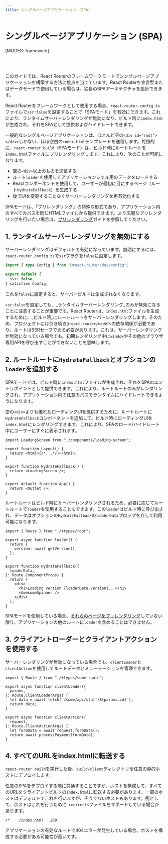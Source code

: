 ```yaml
---
title: シングルページアプリケーション (SPA)
---
```


# シングルページアプリケーション (SPA)

[MODES: framework]

<br/>
<br/>

<docs-info>このガイドでは、React Routerのフレームワークモードでシングルページアプリケーションを構築する方法に焦点を当てています。React Routerを宣言型またはデータモードで使用している場合は、独自のSPAアーキテクチャを設計できます。</docs-info>

React Routerをフレームワークとして使用する場合、`react-router.config.ts`ファイルで`ssr:false`を設定することで「SPAモード」を有効にできます。これにより、ランタイムサーバーレンダリングが無効になり、ビルド時に`index.html`が生成され、それをSPAとして提供およびハイドレートできます。

一般的なシングルページアプリケーションは、ほとんど空の`<div id="root"></div>`しかない、ほぼ空白の`index.html`テンプレートを送信します。対照的に、`react-router build`（SPAモード）は、ビルド時にルートルートを`index.html`ファイルにプリレンダリングします。これにより、次のことが可能になります。

- 空の`<div>`以上のものを送信する
- ルート`loader`を使用してアプリケーションシェル用のデータをロードする
- Reactコンポーネントを使用して、ユーザーが最初に目にするページ（ルート`HydrateFallback`）を生成する
- 後でUIを変更することなくサーバーレンダリングを再有効化する

<docs-info>SPAモードは、「プリレンダリング」の特殊な形式であり、アプリケーション内のすべてのパスを同じHTMLファイルから提供できます。より広範なプリレンダリングを行いたい場合は、[プリレンダリング](./pre-rendering)ガイドを参照してください。</docs-info>

## 1. ランタイムサーバーレンダリングを無効にする

サーバーレンダリングはデフォルトで有効になっています。無効にするには、`react-router.config.ts`で`ssr`フラグを`false`に設定します。

```ts filename=react-router.config.ts lines=[4]
import { type Config } from "@react-router/dev/config";

export default {
  ssr: false,
} satisfies Config;
```

これを`false`に設定すると、サーバービルドは生成されなくなります。

<docs-info>`ssr:false`を設定しても、_ランタイムサーバーレンダリング_のみが無効になることに注意することが重要です。React Routerは、`index.html`ファイルを生成するために、_ビルド時_にルートルートをサーバーレンダリングします。そのため、プロジェクトには引き続き`@react-router/node`への依存関係が必要であり、ルートはSSRセーフである必要があります。これは、サーバーレンダリングが無効になっている場合でも、初期レンダリング中に`window`やその他のブラウザ専用APIを呼び出すことができないことを意味します。</docs-info>

## 2. ルートルートに`HydrateFallback`とオプションの`loader`を追加する

SPAモードでは、ビルド時に`index.html`ファイルが生成され、それをSPAのエントリポイントとして提供できます。これにより、ルートルートのみがレンダリングされ、アプリケーション内の任意のパスでランタイムにハイドレートできるようになります。

空の`<div>`よりも優れたローディングUIを提供するために、ルートルートに`HydrateFallback`コンポーネントを追加して、ビルド時にローディングUIを`index.html`にレンダリングできます。これにより、SPAのロード/ハイドレート中にユーザーにすぐに表示されます。

```tsx filename=root.tsx lines=[7-9]
import LoadingScreen from "./components/loading-screen";

export function Layout() {
  return <html>{/*...*/}</html>;
}

export function HydrateFallback() {
  return <LoadingScreen />;
}

export default function App() {
  return <Outlet />;
}
```

ルートルートはビルド時にサーバーレンダリングされるため、必要に応じてルートルートで`loader`を使用することもできます。この`loader`はビルド時に呼び出され、データはオプションの`HydrateFallback`の`loaderData`プロップを介して利用可能になります。

```tsx filename=root.tsx lines=[5,10,14]
import { Route } from "./+types/root";

export async function loader() {
  return {
    version: await getVersion(),
  };
}

export function HydrateFallback({
  loaderData,
}: Route.ComponentProps) {
  return (
    <div>
      <h1>Loading version {loaderData.version}...</h1>
      <AwesomeSpinner />
    </div>
  );
}
```

SPAモードを使用している場合、[それらのページをプリレンダリング](./pre-rendering)していない限り、アプリケーションの他のルートに`loader`を含めることはできません。

## 3. クライアントローダーとクライアントアクションを使用する

サーバーレンダリングが無効になっている場合でも、`clientLoader`と`clientAction`を使用してルートデータとミューテーションを管理できます。

```tsx filename=some-route.tsx
import { Route } from "./+types/some-route";

export async function clientLoader({
  params,
}: Route.ClientLoaderArgs) {
  let data = await fetch(`/some/api/stuff/${params.id}`);
  return data;
}

export async function clientAction({
  request,
}: Route.ClientActionArgs) {
  let formData = await request.formData();
  return await processPayment(formData);
}
```

## 4. すべてのURLをindex.htmlに転送する

`react-router build`を実行した後、`build/client`ディレクトリを任意の静的ホストにデプロイします。

任意のSPAをデプロイする際に共通することですが、ホストを構成して、すべてのURLをクライアントビルドの`index.html`に転送する必要があります。一部のホストはデフォルトでこれを行いますが、そうでないホストもあります。例として、ホストはこれを行うために`_redirects`ファイルをサポートしている場合があります。

```
/*    /index.html   200
```

アプリケーションの有効なルートで404エラーが発生している場合、ホストを構成する必要がある可能性が高いです。
